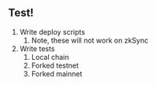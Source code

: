 ## Test!

1. Write deploy scripts
   1. Note, these will not work on zkSync
2. Write tests
   1. Local chain
   2. Forked testnet
   3. Forked mainnet
